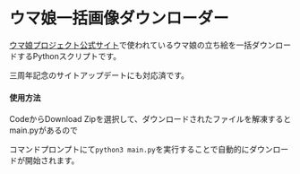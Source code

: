 # ウマ娘一括画像ダウンローダー
[ウマ娘プロジェクト公式サイト](https://umamusume.jp)で使われているウマ娘の立ち絵を一括ダウンロードするPythonスクリプトです。

三周年記念のサイトアップデートにも対応済です。

#### 使用方法
CodeからDownload Zipを選択して、ダウンロードされたファイルを解凍するとmain.pyがあるので

コマンドプロンプトにて`python3 main.py`を実行することで自動的にダウンロードが開始されます。